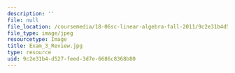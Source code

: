 ```yaml
---
description: ''
file: null
file_location: /coursemedia/18-06sc-linear-algebra-fall-2011/9c2e31b4d527feed3d7e6686c8368b80_Exam_3_Review.jpg
file_type: image/jpeg
resourcetype: Image
title: Exam_3_Review.jpg
type: resource
uid: 9c2e31b4-d527-feed-3d7e-6686c8368b80
---
```

